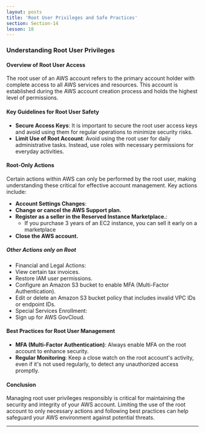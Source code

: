 ```yaml
---
layout: posts
title: 'Root User Privileges and Safe Practices'
section: Section-14
lesson: 18
---
```


### Understanding Root User Privileges

#### Overview of Root User Access

The root user of an AWS account refers to the primary account holder with complete access to all AWS services and resources. This account is established during the AWS account creation process and holds the highest level of permissions.

<!-- pagebreak -->

#### Key Guidelines for Root User Safety

- **Secure Access Keys**: It is important to secure the root user access keys and avoid using them for regular operations to minimize security risks.
- **Limit Use of Root Account**: Avoid using the root user for daily administrative tasks. Instead, use roles with necessary permissions for everyday activities.
<!-- pagebreak -->

#### Root-Only Actions

Certain actions within AWS can only be performed by the root user, making understanding these critical for effective account management. Key actions include:

- **Account Settings Changes**:
- **Change or cancel the AWS Support plan.**
- **Register as a seller in the Reserved Instance Marketplace.**:
  - If you purchase 3 years of an EC2 instance, you can sell it early on a marketplace
- **Close the AWS account.**

##### Other Actions only on Root

- Financial and Legal Actions:
- View certain tax invoices.
- Restore IAM user permissions.
- Configure an Amazon S3 bucket to enable MFA (Multi-Factor Authentication).
- Edit or delete an Amazon S3 bucket policy that includes invalid VPC IDs or endpoint IDs.
- Special Services Enrollment:
- Sign up for AWS GovCloud.
  <!-- pagebreak -->

#### Best Practices for Root User Management

- **MFA (Multi-Factor Authentication)**: Always enable MFA on the root account to enhance security.
- **Regular Monitoring**: Keep a close watch on the root account's activity, even if it's not used regularly, to detect any unauthorized access promptly.
<!-- pagebreak -->

#### Conclusion

Managing root user privileges responsibly is critical for maintaining the security and integrity of your AWS account. Limiting the use of the root account to only necessary actions and following best practices can help safeguard your AWS environment against potential threats.

---
